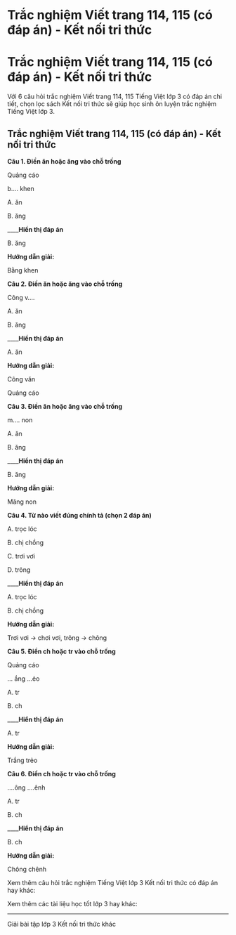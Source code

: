# Trắc nghiệm Viết trang 114, 115 (có đáp án) - Kết nối tri thức

# Trắc nghiệm Viết trang 114, 115 (có đáp án) - Kết nối tri thức

Với 6 câu hỏi trắc nghiệm Viết trang 114, 115 Tiếng Việt lớp 3 có đáp án chi tiết, chọn lọc sách Kết nối tri thức sẽ giúp học sinh ôn luyện trắc nghiệm Tiếng Việt lớp 3.

## Trắc nghiệm Viết trang 114, 115 (có đáp án) - Kết nối tri thức

**Câu 1. Điền ăn hoặc ăng vào chỗ trống**

Quảng cáo

b…. khen

A. ăn

B. ăng

____**Hiển thị đáp án**

B. ăng

**Hướng dẫn giải:**

Bằng khen

**Câu 2. Điền ăn hoặc ăng vào chỗ trống**

Công v….

A. ăn

B. ăng

____**Hiển thị đáp án**

A. ăn

**Hướng dẫn giải:**

Công văn

Quảng cáo

**Câu 3. Điền ăn hoặc ăng vào chỗ trống**

m…. non

A. ăn

B. ăng

____**Hiển thị đáp án**

B. ăng

**Hướng dẫn giải:**

Măng non

**Câu 4. Từ nào viết đúng chính tả (chọn 2 đáp án)**

A. trọc lóc

B. chị chồng

C. trơi vơi

D. trõng

____**Hiển thị đáp án**

A. trọc lóc

B. chị chồng

**Hướng dẫn giải:**

Trơi vơi → chơi vơi, trõng → chõng

**Câu 5. Điền ch hoặc tr vào chỗ trống**

Quảng cáo

… ắng …ẻo

A. tr

B. ch

____**Hiển thị đáp án**

A. tr

**Hướng dẫn giải:**

Trắng trẻo

**Câu 6. Điền ch hoặc tr vào chỗ trống**

….ông ….ênh

A. tr

B. ch

____**Hiển thị đáp án**

B. ch

**Hướng dẫn giải:**

Chông chênh

Xem thêm câu hỏi trắc nghiệm Tiếng Việt lớp 3 Kết nối tri thức có đáp án hay khác:

Xem thêm các tài liệu học tốt lớp 3 hay khác:

* * *

Giải bài tập lớp 3 Kết nối tri thức khác
